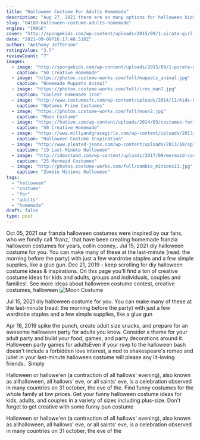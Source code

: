 ```yaml
---
title: "Halloween Costume For Adults Homemade"
description: "Aug 27, 2021 there are so many options for halloween kids' costumes, it's almost impossible to settle on just one cute idea for your little monster. Let's be honest, kids dressed up as animals (baby pandas,"
slug: "84180-halloween-costume-adults-homemade"
engine: "IMAGE"
cover: "http://spongekids.com/wp-content/uploads/2015/09/1-pirate-girl-costume.jpg"
date: "2021-09-09T16:17:48.510Z"
author: "Anthony Jefferson"
ratingValue: "3.7"
reviewCount: "7"
images:
  - image: "http://spongekids.com/wp-content/uploads/2015/09/1-pirate-girl-costume.jpg"
    caption: "50 Creative Homemade"
  - image: "https://photos.costume-works.com/full/muppets_animal.jpg"
    caption: "Homemade Muppets Animal"
  - image: "https://photos.costume-works.com/full/iron_man7.jpg"
    caption: "Coolest Homemade Iron"
  - image: "http://www.costumesfc.com/wp-content/uploads/2014/11/Kids-Optimus-Prime-Costume.jpg"
    caption: "Optimus Prime Costumes"
  - image: "https://photos.costume-works.com/full/moon2.jpg"
    caption: "Moon Costume"
  - image: "https://hative.com/wp-content/uploads/2014/03/costumes-for-kids/37-little-mummies-kid-costume.jpg"
    caption: "50 Creative Homemade"
  - image: "https://www.millyandgracegirls.com/wp-content/uploads/2013/09/IMG_0683.jpg"
    caption: "Halloween Costume Inspiration"
  - image: "http://www.pleated-jeans.com/wp-content/uploads/2013/10/spice-rack-mashable-1.jpg"
    caption: "19 Last-Minute Halloween"
  - image: "http://ideastand.com/wp-content/uploads/2017/09/mermaid-costume-diy/20-mermaid-costume-diy-ideas-tutorials.jpg"
    caption: "25 Mermaid Costumes"
  - image: "http://photos.costume-works.com/full/zombie_minions13.jpg"
    caption: "Zombie Minions Halloween"
tags:
  - "halloween"
  - "costume"
  - "for"
  - "adults"
  - "homemade"
draft: false
type: post
---
```


Oct 05, 2021 our franzia halloween costumes were inspired by our fans, who we fondly call 'franz,' that have been creating homemade franzia halloween costumes for years, collin cooney,. Jul 15, 2021 diy halloween costume for you. You can make many of these at the last-minute (read: the morning before the party) with just a few wardrobe staples and a few simple supplies, like a glue gun. Dec 21, 2019 - keep scrolling for diy halloween costume ideas & inspirations. On this page you'll find a ton of creative costume ideas for kids and adults, groups and individuals, couples and families!. See more ideas about halloween costume contest, creative costumes, halloween
![Moon Costume](https://photos.costume-works.com/full/moon2.jpg "Moon Costume")

Jul 15, 2021 diy halloween costume for you. You can make many of these at the last-minute (read: the morning before the party) with just a few wardrobe staples and a few simple supplies, like a glue gun
<!--inArticleAds-->

<!--galleryOne-->

Apr 16, 2019 spike the punch, create adult size snacks, and prepare for an awesome halloween party for adults you know. Consider a theme for your adult party and build your food, games, and party decorations around it. Halloween party games for adultsEven if your rsvp to the halloween bash doesn't include a forbidden love interest, a nod to shakespeare's romeo and juliet in your last-minute halloween costume will please any lit-loving friends.. Simply
<!--inArticleAds-->

<!--galleryTwo-->

Halloween or hallowe'en (a contraction of all hallows' evening), also known as allhalloween, all hallows' eve, or all saints' eve, is a celebration observed in many countries on 31 october, the eve of the. Find funny costumes for the whole family at low prices. Get your funny halloween costume ideas for kids, adults, and couples in a variety of sizes including plus-size. Don't forget to get creative with some funny pun costume
<!--galleryThree-->

Halloween or hallowe'en (a contraction of all hallows' evening), also known as allhalloween, all hallows' eve, or all saints' eve, is a celebration observed in many countries on 31 october, the eve of the